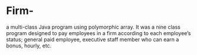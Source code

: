 # Firm-
a multi-class Java program using polymorphic array. It was a nine class program designed to pay employees in a firm according to each employee’s status; general paid employee, executive staff member who can earn a bonus, hourly, etc.
